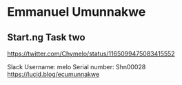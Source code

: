 # Emmanuel Umunnakwe


## Start.ng Task two

https://twitter.com/Chymelo/status/1165099475083415552


Slack Username: melo
Serial number: Shn00028
https://lucid.blog/ecumunnakwe

